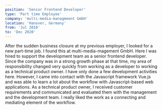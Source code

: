 ```yaml
---
position: 'Senior Frontend Developer'
type: 'Part time Employee'
company: 'multi-media-managmeent GmbH'
location: 'Hanover, Germany'
from: 'Jul 2018'
to: 'Dec 2020'
---
```

After the sudden business closure at my previous employer, I looked for a new part-time job. I found this at multi-media-magement GmbH. Here I was hired to support the development team as a senior frontend developer.
Since the company was in a strong growth phase at that time, my area of responsibility changed very quickly from working as a developer to working as a technical product owner. I have only done a few development activities here. However, I came into contact with the Javascript framework Vue.js and was able to learn a lot about the workflow with Javascript-based web applications.
As a technical product owner, I received customer requirements and communicated and evaluated them with the management and the development team. I really liked the work as a connecting and mediating element of the workflow.